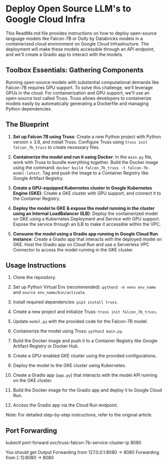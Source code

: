 # Deploy Open Source LLM's to Google Cloud Infra

This ReadMe.md file provides instructions on how to deploy open-source language models like Falcon-7B or Dolly by Databricks models in a containerized cloud environment on Google Cloud Infrastructure. The deployment will make these models accessible through an API endpoint, and we'll create a Gradio app to interact with the models.

## Toolbox Essentials: Gathering Components

Running open-source models with substantial computational demands like Falcon-7B requires GPU support. To solve this challenge, we'll leverage GPUs in the cloud. For containerization and GPU support, we'll use an open-source tool called Truss. Truss allows developers to containerize models easily by automatically generating a Dockerfile and managing Python dependencies.

## The Blueprint

1. **Set up Falcon 7B using Truss**: Create a new Python project with Python version ≥ 3.8, and install Truss. Configure Truss using `truss init falcon_7b_truss` to create necessary files.

2. **Containerize the model and run it using Docker**: In the `main.py` file, work with Truss to bundle everything together. Build the Docker image using the command: `docker build falcon_7b_truss -t falcon-7b-model:latest`. Tag and push the image to a Container Registry like Google Artifact Registry.

3. **Create a GPU-equipped Kubernetes cluster in Google Kubernetes Engine (GKE)**: Create a GKE cluster with GPU support, and connect it to the Container Registry.

4. **Deploy the model to GKE & expose the model running in the cluster using an Internal LoadBalancer (ILB)**: Deploy the containerized model on GKE using a Kubernetes Deployment and Service with GPU support. Expose the service through an ILB to make it accessible within the VPC.

5. **Consume the model using a Gradio app running in Google Cloud Run instance**: Create a Gradio app that interacts with the deployed model on GKE. Host the Gradio app on Cloud Run and use a Serverless VPC Connector to access the model running in the GKE cluster.

## Usage Instructions

1. Clone the repository.

2. Set up Python Virtual Env (recommended): `python3 -m venv env_name` and `source env_name/bin/activate`.

3. Install required dependencies: `pip3 install truss`.

4. Create a new project and initialize Truss: `truss init falcon_7b_truss`.

5. Update `model.py` with the provided code for the Falcon-7B model.

6. Containerize the model using Truss: `python3 main.py`.

7. Build the Docker image and push it to a Container Registry like Google Artifact Registry or Docker Hub.

8. Create a GPU-enabled GKE cluster using the provided configurations.

9. Deploy the model to the GKE cluster using Kubernetes.

10. Create a Gradio app (`app.py`) that interacts with the model API running on the GKE cluster.

11. Build the Docker image for the Gradio app and deploy it to Google Cloud Run.

12. Access the Gradio app via the Cloud Run endpoint.

Note: For detailed step-by-step instructions, refer to the original article.

## Port Forwarding

kubectl port-forward svc/truss-falcon-7b-service-cluster-ip 8080

You should get Output
 Forwarding from 127.0.0.1:8080 -> 8080
 Forwarding from [::1]:8080 -> 8080